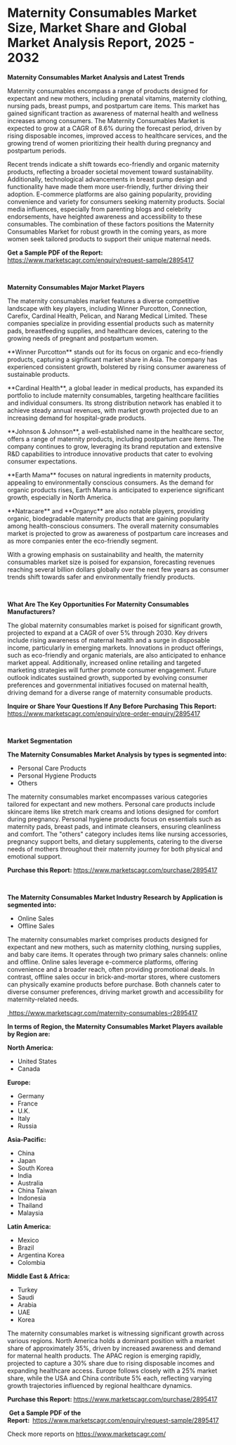 <p><h1>Maternity Consumables Market Size, Market Share and Global Market Analysis Report, 2025 - 2032</h1></p><p><strong>Maternity Consumables Market Analysis and Latest Trends</strong></p>
<p><p>Maternity consumables encompass a range of products designed for expectant and new mothers, including prenatal vitamins, maternity clothing, nursing pads, breast pumps, and postpartum care items. This market has gained significant traction as awareness of maternal health and wellness increases among consumers. The Maternity Consumables Market is expected to grow at a CAGR of 8.6% during the forecast period, driven by rising disposable incomes, improved access to healthcare services, and the growing trend of women prioritizing their health during pregnancy and postpartum periods.</p><p>Recent trends indicate a shift towards eco-friendly and organic maternity products, reflecting a broader societal movement toward sustainability. Additionally, technological advancements in breast pump design and functionality have made them more user-friendly, further driving their adoption. E-commerce platforms are also gaining popularity, providing convenience and variety for consumers seeking maternity products. Social media influences, especially from parenting blogs and celebrity endorsements, have heighted awareness and accessibility to these consumables. The combination of these factors positions the Maternity Consumables Market for robust growth in the coming years, as more women seek tailored products to support their unique maternal needs.</p></p>
<p><strong>Get a Sample PDF of the Report:&nbsp;</strong> <a href="https://www.marketscagr.com/enquiry/request-sample/2895417?utm_campaign=3095&utm_medium=2&utm_source=Github&utm_content=ia&utm_term=15032025&utm_id=maternity-consumables">https://www.marketscagr.com/enquiry/request-sample/2895417</a></p>
<p>&nbsp;</p>
<p><strong>Maternity Consumables Major Market Players</strong></p>
<p><p>The maternity consumables market features a diverse competitive landscape with key players, including Winner Purcotton, Connection, Carefix, Cardinal Health, Pelican, and Narang Medical Limited. These companies specialize in providing essential products such as maternity pads, breastfeeding supplies, and healthcare devices, catering to the growing needs of pregnant and postpartum women.</p><p>**Winner Purcotton** stands out for its focus on organic and eco-friendly products, capturing a significant market share in Asia. The company has experienced consistent growth, bolstered by rising consumer awareness of sustainable products.</p><p>**Cardinal Health**, a global leader in medical products, has expanded its portfolio to include maternity consumables, targeting healthcare facilities and individual consumers. Its strong distribution network has enabled it to achieve steady annual revenues, with market growth projected due to an increasing demand for hospital-grade products.</p><p>**Johnson & Johnson**, a well-established name in the healthcare sector, offers a range of maternity products, including postpartum care items. The company continues to grow, leveraging its brand reputation and extensive R&D capabilities to introduce innovative products that cater to evolving consumer expectations.</p><p>**Earth Mama** focuses on natural ingredients in maternity products, appealing to environmentally conscious consumers. As the demand for organic products rises, Earth Mama is anticipated to experience significant growth, especially in North America.</p><p>**Natracare** and **Organyc** are also notable players, providing organic, biodegradable maternity products that are gaining popularity among health-conscious consumers. The overall maternity consumables market is projected to grow as awareness of postpartum care increases and as more companies enter the eco-friendly segment.</p><p>With a growing emphasis on sustainability and health, the maternity consumables market size is poised for expansion, forecasting revenues reaching several billion dollars globally over the next few years as consumer trends shift towards safer and environmentally friendly products.</p></p>
<p>&nbsp;</p>
<p><strong>What Are The Key Opportunities For Maternity Consumables Manufacturers?</strong></p>
<p><p>The global maternity consumables market is poised for significant growth, projected to expand at a CAGR of over 5% through 2030. Key drivers include rising awareness of maternal health and a surge in disposable income, particularly in emerging markets. Innovations in product offerings, such as eco-friendly and organic materials, are also anticipated to enhance market appeal. Additionally, increased online retailing and targeted marketing strategies will further promote consumer engagement. Future outlook indicates sustained growth, supported by evolving consumer preferences and governmental initiatives focused on maternal health, driving demand for a diverse range of maternity consumable products.</p></p>
<p><strong>Inquire or Share Your Questions If Any Before Purchasing This Report:</strong> <a href="https://www.marketscagr.com/enquiry/pre-order-enquiry/2895417?utm_campaign=3095&utm_medium=2&utm_source=Github&utm_content=ia&utm_term=15032025&utm_id=maternity-consumables">https://www.marketscagr.com/enquiry/pre-order-enquiry/2895417</a></p>
<p>&nbsp;</p>
<p><strong>Market Segmentation</strong></p>
<p><strong>The Maternity Consumables Market Analysis by types is segmented into:</strong></p>
<p><ul><li>Personal Care Products</li><li>Personal Hygiene Products</li><li>Others</li></ul></p>
<p><p>The maternity consumables market encompasses various categories tailored for expectant and new mothers. Personal care products include skincare items like stretch mark creams and lotions designed for comfort during pregnancy. Personal hygiene products focus on essentials such as maternity pads, breast pads, and intimate cleansers, ensuring cleanliness and comfort. The "others" category includes items like nursing accessories, pregnancy support belts, and dietary supplements, catering to the diverse needs of mothers throughout their maternity journey for both physical and emotional support.</p></p>
<p><strong>Purchase this Report:&nbsp;</strong><a href="https://www.marketscagr.com/purchase/2895417?utm_campaign=3095&utm_medium=2&utm_source=Github&utm_content=ia&utm_term=15032025&utm_id=maternity-consumables">https://www.marketscagr.com/purchase/2895417</a></p>
<p>&nbsp;</p>
<p><strong>The Maternity Consumables Market Industry Research by Application is segmented into:</strong></p>
<p><ul><li>Online Sales</li><li>Offline Sales</li></ul></p>
<p><p>The maternity consumables market comprises products designed for expectant and new mothers, such as maternity clothing, nursing supplies, and baby care items. It operates through two primary sales channels: online and offline. Online sales leverage e-commerce platforms, offering convenience and a broader reach, often providing promotional deals. In contrast, offline sales occur in brick-and-mortar stores, where customers can physically examine products before purchase. Both channels cater to diverse consumer preferences, driving market growth and accessibility for maternity-related needs.</p></p>
<p><a href="https://www.marketscagr.com/maternity-consumables-r2895417?utm_campaign=3095&utm_medium=2&utm_source=Github&utm_content=ia&utm_term=15032025&utm_id=maternity-consumables">&nbsp;https://www.marketscagr.com/maternity-consumables-r2895417</a></p>
<p><strong>In terms of Region, the Maternity Consumables Market Players available by Region are:</strong></p>
<p>
    <p> <strong> North America: </strong>
        <ul>
            <li>United States</li>
            <li>Canada</li>
        </ul>
        </p> 
    <p> <strong> Europe: </strong>
        <ul>
            <li>Germany</li>
            <li>France</li>
            <li>U.K.</li>
            <li>Italy</li>
            <li>Russia</li>
        </ul>
        </p> 
    <p> <strong> Asia-Pacific: </strong>
        <ul>
            <li>China</li>
            <li>Japan</li>
            <li>South Korea</li>
            <li>India</li>
            <li>Australia</li>
            <li>China Taiwan</li>
            <li>Indonesia</li>
            <li>Thailand</li>
            <li>Malaysia</li>
        </ul>
        </p> 
    <p> <strong> Latin America: </strong>
        <ul>
            <li>Mexico</li>
            <li>Brazil</li>
            <li>Argentina Korea</li>
            <li>Colombia</li>
        </ul>
        </p> 
    <p> <strong> Middle East & Africa: </strong>
        <ul>
            <li>Turkey</li>
            <li>Saudi</li>
            <li>Arabia</li>
            <li>UAE</li>
            <li>Korea</li>
        </ul>
    </p>
    </p>
<p><p>The maternity consumables market is witnessing significant growth across various regions. North America holds a dominant position with a market share of approximately 35%, driven by increased awareness and demand for maternal health products. The APAC region is emerging rapidly, projected to capture a 30% share due to rising disposable incomes and expanding healthcare access. Europe follows closely with a 25% market share, while the USA and China contribute 5% each, reflecting varying growth trajectories influenced by regional healthcare dynamics.</p></p>
<p><strong>Purchase this Report: </strong><a href="https://www.marketscagr.com/purchase/2895417?utm_campaign=3095&utm_medium=2&utm_source=Github&utm_content=ia&utm_term=15032025&utm_id=maternity-consumables">https://www.marketscagr.com/purchase/2895417</a></p>
<p>&nbsp;<strong>Get a Sample PDF of the Report:&nbsp;&nbsp;</strong><a href="https://www.marketscagr.com/enquiry/request-sample/2895417?utm_campaign=3095&utm_medium=2&utm_source=Github&utm_content=ia&utm_term=15032025&utm_id=maternity-consumables">https://www.marketscagr.com/enquiry/request-sample/2895417</a></p>
<p><strong></strong></p>
<p>Check more reports on <a href="https://www.marketscagr.com/?utm_campaign=3095&utm_medium=2&utm_source=Github&utm_content=ia&utm_term=15032025&utm_id=maternity-consumables">https://www.marketscagr.com/</a></p>
